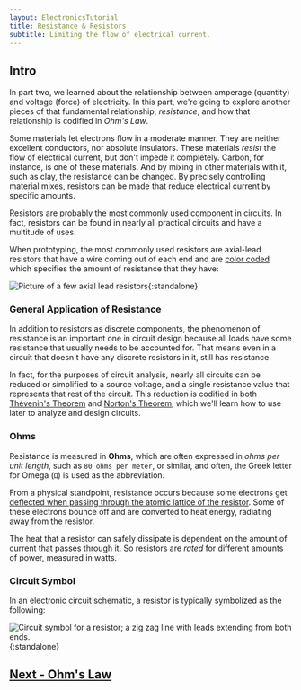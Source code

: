 ```yaml
---
layout: ElectronicsTutorial
title: Resistance & Resistors
subtitle: Limiting the flow of electrical current.
---
```


## Intro

In part two, we learned about the relationship between amperage (quantity) and voltage (force) of electricity. In this part, we're going to explore another pieces of that fundamental relationship; _resistance_, and how that relationship is codified in _Ohm's Law_.

Some materials let electrons flow in a moderate manner. They are neither excellent conductors, nor absolute insulators. These materials _resist_ the flow of electrical current, but don't impede it completely. Carbon, for instance, is one of these materials. And by mixing in other materials with it, such as clay, the resistance can be changed. By precisely controlling material mixes, resistors can be made that reduce electrical current by specific amounts.

Resistors are probably the most commonly used component in circuits. In fact, resistors can be found in nearly all practical circuits and have a multitude of uses.

When prototyping, the most commonly used resistors are axial-lead resistors that have a wire coming out of each end and are [color coded](/Hardware/Reference/Components/Resistors/Reading) which specifies the amount of resistance that they have:

![Picture of a few axial lead resistors](../Support_Files/Standard_Coaxial_Resistors.svg){:standalone}


### General Application of Resistance

In addition to resistors as discrete components, the phenomenon of resistance is an important one in circuit design because all loads have some resistance that usually needs to be accounted for. That means even in a circuit that doesn't have any discrete resistors in it, still has resistance. 

In fact, for the purposes of circuit analysis, nearly all circuits can be reduced or simplified to a source voltage, and a single resistance value that represents that rest of the circuit. This reduction is codified in both [Thévenin's Theorem](https://en.wikipedia.org/wiki/Th%C3%A9venin%27s_theorem) and [Norton's Theorem](https://en.wikipedia.org/wiki/Norton%27s_theorem), which we'll learn how to use later to analyze and design circuits.

### Ohms

Resistance is measured in **Ohms**, which are often expressed in _ohms per unit length_, such as `80 ohms per meter`, or similar, and often, the Greek letter for Omega (`Ω`) is used as the abbreviation. 

From a physical standpoint, resistance occurs because some electrons get [deflected when passing through the atomic lattice of the resistor](https://en.wikipedia.org/wiki/Free_electron_model). Some of these electrons bounce off and are converted to heat energy, radiating away from the resistor.

The heat that a resistor can safely dissipate is dependent on the amount of current that passes through it. So resistors are _rated_ for different amounts of power, measured in watts. 

### Circuit Symbol

In an electronic circuit schematic, a resistor is typically symbolized as the following:

![Circuit symbol for a resistor; a zig zag line with leads extending from both ends.](/Common_Files/Circuit_Symbols/Resistor.svg){:standalone}


## [Next - Ohm's Law](../Ohms_Law)
